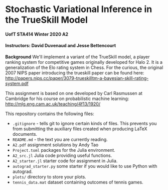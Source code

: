 # Stochastic Variational Inference in the TrueSkill Model
#### UofT STA414 Winter 2020 A2
#### Instructors: David Duvenaud and Jesse Bettencourt

**Background** We'll implement a variant of the TrueSkill model, a player ranking system for competitive
games originally developed for Halo 2. It is a generalization of the Elo rating system in Chess. For the
curious, the original 2007 NIPS paper introducing the trueskill paper can be found here: http://papers.nips.cc/paper/3079-trueskilltm-a-bayesian-skill-rating-system.pdf

This assignment is based on one developed by Carl Rasmussen at Cambridge for his course on probabilistic
machine learning: http://mlg.eng.cam.ac.uk/teaching/4f13/1920/

This repository contains the following files:

* `.gitignore` - tells git to ignore certain kinds of files. This prevents you from submitting the auxiliary files created when producing LaTeX documents.
* `README.md` - the text you are currently reading.
* `A2.pdf` assignment solutions by Andy Tao
* `Project.toml` packages for the Julia environment.
* `A2_src.jl` Julia code providing useful functions.
* `A2_starter.jl` starter code for assignment in Julia.
* `autograd_starter.py` some starter if you would like to use Python with autograd.
* `plots/` directory to store your plots.
* `tennis_data.mat` dataset containing outcomes of tennis games.
